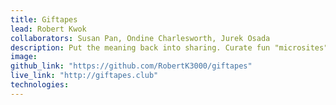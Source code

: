 ```yaml
---
title: Giftapes
lead: Robert Kwok
collaborators: Susan Pan, Ondine Charlesworth, Jurek Osada
description: Put the meaning back into sharing. Curate fun "microsites" and share with friends.
image:
github_link: "https://github.com/RobertK3000/giftapes"
live_link: "http://giftapes.club"
technologies:
---
```


